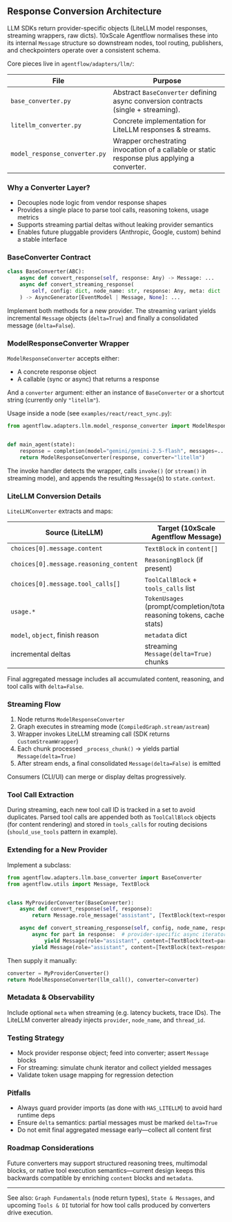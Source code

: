 ## Response Conversion Architecture

LLM SDKs return provider-specific objects (LiteLLM model responses, streaming wrappers, raw dicts). 10xScale Agentflow normalises these into its internal `Message` structure so downstream nodes, tool routing, publishers, and checkpointers operate over a consistent schema.

Core pieces live in `agentflow/adapters/llm/`:

| File | Purpose |
|------|---------|
| `base_converter.py` | Abstract `BaseConverter` defining async conversion contracts (single + streaming). |
| `litellm_converter.py` | Concrete implementation for LiteLLM responses & streams. |
| `model_response_converter.py` | Wrapper orchestrating invocation of a callable or static response plus applying a converter. |

### Why a Converter Layer?

- Decouples node logic from vendor response shapes
- Provides a single place to parse tool calls, reasoning tokens, usage metrics
- Supports streaming partial deltas without leaking provider semantics
- Enables future pluggable providers (Anthropic, Google, custom) behind a stable interface

### BaseConverter Contract

```python
class BaseConverter(ABC):
	async def convert_response(self, response: Any) -> Message: ...
	async def convert_streaming_response(
		self, config: dict, node_name: str, response: Any, meta: dict | None = None
	) -> AsyncGenerator[EventModel | Message, None]: ...
```

Implement both methods for a new provider. The streaming variant yields incremental `Message` objects (`delta=True`) and finally a consolidated message (`delta=False`).

### ModelResponseConverter Wrapper

`ModelResponseConverter` accepts either:

- A concrete response object
- A callable (sync or async) that returns a response

And a `converter` argument: either an instance of `BaseConverter` or a shortcut string (currently only `"litellm"`).

Usage inside a node (see `examples/react/react_sync.py`):

```python
from agentflow.adapters.llm.model_response_converter import ModelResponseConverter


def main_agent(state):
    response = completion(model="gemini/gemini-2.5-flash", messages=...)
    return ModelResponseConverter(response, converter="litellm")
```

The invoke handler detects the wrapper, calls `invoke()` (or `stream()` in streaming mode), and appends the resulting `Message`(s) to `state.context`.

### LiteLLM Conversion Details

`LiteLLMConverter` extracts and maps:

| Source (LiteLLM) | Target (10xScale Agentflow Message) |
|------------------|-----------------------------|
| `choices[0].message.content` | `TextBlock` in `content[]` |
| `choices[0].message.reasoning_content` | `ReasoningBlock` (if present) |
| `choices[0].message.tool_calls[]` | `ToolCallBlock` + `tools_calls` list |
| `usage.*` | `TokenUsages` (prompt/completion/total, reasoning tokens, cache stats) |
| `model`, `object`, finish reason | `metadata` dict |
| incremental deltas | streaming `Message(delta=True)` chunks |

Final aggregated message includes all accumulated content, reasoning, and tool calls with `delta=False`.

### Streaming Flow

1. Node returns `ModelResponseConverter`
2. Graph executes in streaming mode (`CompiledGraph.stream/astream`)
3. Wrapper invokes LiteLLM streaming call (SDK returns `CustomStreamWrapper`)
4. Each chunk processed `_process_chunk()` → yields partial `Message(delta=True)`
5. After stream ends, a final consolidated `Message(delta=False)` is emitted

Consumers (CLI/UI) can merge or display deltas progressively.

### Tool Call Extraction

During streaming, each new tool call ID is tracked in a set to avoid duplicates. Parsed tool calls are appended both as `ToolCallBlock` objects (for content rendering) and stored in `tools_calls` for routing decisions (`should_use_tools` pattern in example).

### Extending for a New Provider

Implement a subclass:

```python
from agentflow.adapters.llm.base_converter import BaseConverter
from agentflow.utils import Message, TextBlock


class MyProviderConverter(BaseConverter):
    async def convert_response(self, response):
        return Message.role_message("assistant", [TextBlock(text=response.text)])

    async def convert_streaming_response(self, config, node_name, response, meta=None):
        async for part in response:  # provider-specific async iterator
            yield Message(role="assistant", content=[TextBlock(text=part.delta)], delta=True)
        yield Message(role="assistant", content=[TextBlock(text=response.full_text)], delta=False)
```

Then supply it manually:

```python
converter = MyProviderConverter()
return ModelResponseConverter(llm_call(), converter=converter)
```

### Metadata & Observability

Include optional `meta` when streaming (e.g. latency buckets, trace IDs). The LiteLLM converter already injects `provider`, `node_name`, and `thread_id`.

### Testing Strategy

- Mock provider response object; feed into converter; assert `Message` blocks
- For streaming: simulate chunk iterator and collect yielded messages
- Validate token usage mapping for regression detection

### Pitfalls

- Always guard provider imports (as done with `HAS_LITELLM`) to avoid hard runtime deps
- Ensure `delta` semantics: partial messages must be marked `delta=True`
- Do not emit final aggregated message early—collect all content first

### Roadmap Considerations

Future converters may support structured reasoning trees, multimodal blocks, or native tool execution semantics—current design keeps this backwards compatible by enriching `content` blocks and `metadata`.

---

See also: `Graph Fundamentals` (node return types), `State & Messages`, and upcoming `Tools & DI` tutorial for how tool calls produced by converters drive execution.

